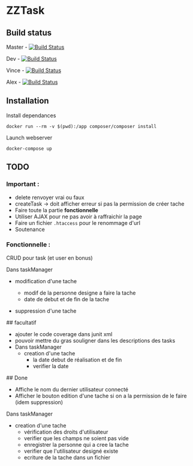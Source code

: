 
# ZZTask

## Build status

Master - [![Build Status](https://travis-ci.org/vmizoules/zztasks.svg?branch=master)](https://travis-ci.org/vmizoules/zztasks)

Dev - [![Build Status](https://travis-ci.org/vmizoules/zztasks.svg?branch=dev)](https://travis-ci.org/vmizoules/zztasks)

Vince - [![Build Status](https://travis-ci.org/vmizoules/zztasks.svg?branch=vince)](https://travis-ci.org/vmizoules/zztasks)

Alex - [![Build Status](https://travis-ci.org/vmizoules/zztasks.svg?branch=alex)](https://travis-ci.org/vmizoules/zztasks)

## Installation

Install dependances

    docker run --rm -v $(pwd):/app composer/composer install

Launch webserver

    docker-compose up

## TODO

### Important :
  * delete renvoyer vrai ou faux
  * createTask -> doit afficher erreur si pas la permission de créer tache
  * Faire toute la partie **fonctionnelle**
  * Utiliser AJAX pour ne pas avoir à raffraichir la page
  * Faire un fichier `.htaccess` pour le renommage d'url
  * Soutenance

### Fonctionnelle :

CRUD pour task (et user en bonus)

Dans taskManager

  * modification d'une tache
    * modif de la personne designe a faire la tache 
    * date de debut et de fin de la tache
  
  * suppression d'une tache 

## facultatif

  * ajouter le code coverage dans junit xml
  * pouvoir mettre du gras souligner dans les descriptions des tasks
  * Dans taskManager
    * creation d'une tache 
      * la date debut de réalisation et de fin 
      * verifier la date

## Done

  * Affiche le nom du dernier utilisateur connecté
  * Afficher le bouton edition d'une tache si on a la permission de le faire (idem suppression)

Dans taskManager
  * creation d'une tache 
    * vérification des droits d'utilisateur 
    * verifier que les champs ne soient pas vide  
    * enregistrer la personne qui a cree la tache
    * verifier que l'utilisateur designé existe
    * ecriture de la tache dans un fichier 
  